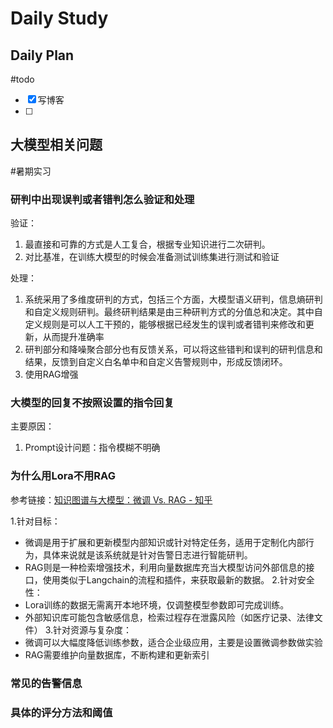 # Daily Study
## Daily Plan
#todo
- [x] 写博客
- [ ] 
## 大模型相关问题
#暑期实习 

### 研判中出现误判或者错判怎么验证和处理
验证：
1. 最直接和可靠的方式是人工复合，根据专业知识进行二次研判。
2. 对比基准，在训练大模型的时候会准备测试训练集进行测试和验证

处理：
1. 系统采用了多维度研判的方式，包括三个方面，大模型语义研判，信息熵研判和自定义规则研判。最终研判结果是由三种研判方式的分值总和决定。其中自定义规则是可以人工干预的，能够根据已经发生的误判或者错判来修改和更新，从而提升准确率
2. 研判部分和降噪聚合部分也有反馈关系，可以将这些错判和误判的研判信息和结果，反馈到自定义白名单中和自定义告警规则中，形成反馈闭环。
3. 使用RAG增强
### 大模型的回复不按照设置的指令回复
主要原因：
1. Prompt设计问题：指令模糊不明确


### 为什么用Lora不用RAG

参考链接：[知识图谱与大模型：微调 Vs. RAG - 知乎](https://zhuanlan.zhihu.com/p/688379522)

1.针对目标：
- 微调是用于扩展和更新模型内部知识或针对特定任务，适用于定制化内部行为，具体来说就是该系统就是针对告警日志进行智能研判。
- RAG则是一种检索增强技术，利用向量数据库充当大模型访问外部信息的接口，使用类似于Langchain的流程和插件，来获取最新的数据。
2.针对安全性：
- Lora训练的数据无需离开本地环境，仅调整模型参数即可完成训练。
- 外部知识库可能包含敏感信息，检索过程存在泄露风险（如医疗记录、法律文件）
3.针对资源与复杂度：
- 微调可以大幅度降低训练参数，适合企业级应用，主要是设置微调参数做实验
- RAG需要维护向量数据库，不断构建和更新索引
### 常见的告警信息
### 具体的评分方法和阈值